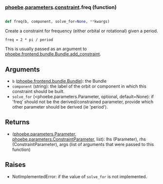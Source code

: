 ### [phoebe](phoebe.md).[parameters](phoebe.parameters.md).[constraint](phoebe.parameters.constraint.md).freq (function)


```py

def freq(b, component, solve_for=None, **kwargs)

```



Create a constraint for frequency (either orbital or rotational) given a period.

```
freq = 2 * pi / period
```

This is usually passed as an argument to
 [phoebe.frontend.bundle.Bundle.add_constraint](phoebe.frontend.bundle.Bundle.add_constraint.md).

Arguments
-----------
* `b` ([phoebe.frontend.bundle.Bundle](phoebe.frontend.bundle.Bundle.md)): the Bundle
* `component` (string): the label of the orbit or component in which this
    constraint should be built.
* `solve_for` (&lt;phoebe.parameters.Parameter, optional, default=None): if
    'freq' should not be the derived/constrained parameter, provide which
    other parameter should be derived (ie 'period').

Returns
----------
* ([phoebe.parameters.Parameter](phoebe.parameters.Parameter.md), [phoebe.parameters.ConstraintParameter](phoebe.parameters.ConstraintParameter.md), list):
    lhs (Parameter), rhs (ConstraintParameter), args (list of arguments
    that were passed to this function)

Raises
--------
* NotImplementedError: if the value of `solve_for` is not implemented.

